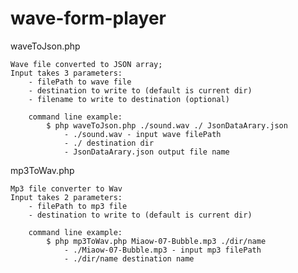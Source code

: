 wave-form-player
================

waveToJson.php

    Wave file converted to JSON array;
    Input takes 3 parameters:
        - filePath to wave file
        - destination to write to (default is current dir)
        - filename to write to destination (optional)

        command line example:
            $ php waveToJson.php ./sound.wav ./ JsonDataArary.json
                - ./sound.wav - input wave filePath
                - ./ destination dir
                - JsonDataArary.json output file name



mp3ToWav.php

    Mp3 file converter to Wav
    Input takes 2 parameters:
        - filePath to mp3 file
        - destination to write to (default is current dir)

        command line example:
            $ php mp3ToWav.php Miaow-07-Bubble.mp3 ./dir/name
                - ./Miaow-07-Bubble.mp3 - input mp3 filePath
                - ./dir/name destination name


